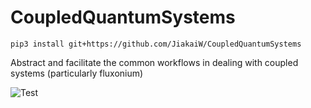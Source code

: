 # CoupledQuantumSystems
```
pip3 install git+https://github.com/JiakaiW/CoupledQuantumSystems
```

Abstract and facilitate the common workflows in dealing with coupled systems (particularly fluxonium)

![Test](https://github.com/jiakaiW/CoupledQuantumSystems/workflows/Python%20package/badge.svg)
